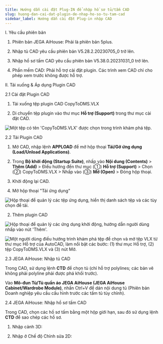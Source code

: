 ```yaml
---
title: Hướng dẫn cài đặt Plug-IN để nhập hồ sơ tủ/tấm CAD
slug: huong-dan-cai-dat-plugin-de-nhap-ho-so-tu-tam-cad
sidebar_label: Hướng dẫn cài đặt Plug-in nhập CAD
---
```


I. Yêu cầu phiên bản

1. Phiên bản JEGA AiHouse: Phải là phiên bản 5plus.

2. Nhập tủ CAD yêu cầu phiên bản V5.28.2.20230705_0 trở lên.

3. Nhập hồ sơ tấm CAD yêu cầu phiên bản V5.38.0.20231031_0 trở lên.

4. Phần mềm CAD: Phải hỗ trợ cài đặt plugin. Các trình xem CAD chỉ cho phép xem trước không được hỗ trợ.

II. Tải xuống & Áp dụng Plugin CAD

2.1 Cài đặt Plugin CAD

1. Tải xuống tệp plugin CAD CopyToDMS.VLX 

2. Di chuyển tệp plugin vào thư mục **Hỗ trợ (Support)** trong thư mục cài đặt CAD.

![Một tệp có tên 'CopyToDMS.VLX' được chọn trong trình khám phá tệp.](https://storage.googleapis.com/jegavn_kb/images/469489616571957318_1689746013401_image.png)

2.2 Tải Plugin CAD

1. Mở CAD, nhập lệnh **APPLOAD** để mở hộp thoại **Tải/Gỡ ứng dụng (Load/Unload Applications)**.

2. Trong **Bộ khởi động (Startup Suite)**, nhấp vào **Nội dung (Contents)** > **Thêm (Add)** > Điều hướng đến thư mục (①) **Hỗ trợ (Support)** > Chọn (②) CopyToDMS.VLX > Nhấp vào (③) **Mở (Open)** > Đóng hộp thoại.

3. Khởi động lại CAD.

1. Mở hộp thoại "Tải ứng dụng"

![Hộp thoại để quản lý các tệp ứng dụng, hiển thị danh sách tệp và các tùy chọn để tải.](https://storage.googleapis.com/jegavn_kb/images/78a7d598-604a-4ef5-8424-827adc690cef.png)

2. Thêm plugin CAD

![Hộp thoại để quản lý các ứng dụng khởi động, hướng dẫn người dùng nhấp vào nút 'Thêm'.](https://storage.googleapis.com/jegavn_kb/images/66e7044d-96f5-46e6-80ae-c7e074c15332.png)

![Một người dùng điều hướng trình khám phá tệp để chọn và mở tệp VLX từ thư mục Hỗ trợ của AutoCAD, làm nổi bật các bước: (1) thư mục Hỗ trợ, (2) tệp CopyToDMS.VLX và (3) nút Mở.](https://storage.googleapis.com/jegavn_kb/images/a321e2e9-304a-4efc-b035-2e002b9ebac4.png)

2.3 JEGA AiHouse: Nhập tủ CAD

Trong CAD, sử dụng lệnh **CTD** để chọn tủ (chỉ hỗ trợ polylines; các bản vẽ không phải polyline phải được phá khối trước).

Vào **Mô-đun Tủ/Tủ quần áo JEGA AiHouse (JEGA AiHouse Cabinet/Wardrobe Module)**, nhấn Ctrl+V để dán nội dung tủ (Phiên bản Doanh nghiệp yêu cầu cấu hình trước các tấm tủ tùy chỉnh).

2.4 JEGA AiHouse: Nhập hồ sơ tấm CAD

Trong CAD, chọn các hồ sơ tấm bằng một hộp giới hạn, sau đó sử dụng lệnh **CTD** để sao chép các hồ sơ.

1. Nhập cảnh 3D:

2. Nhập ở Chế độ Chỉnh sửa 2D: